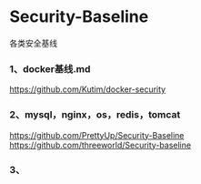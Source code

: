 # Security-Baseline
各类安全基线


### 1、docker基线.md
https://github.com/Kutim/docker-security

### 2、mysql，nginx，os，redis，tomcat
https://github.com/PrettyUp/Security-Baseline   
https://github.com/threeworld/Security-baseline

### 3、
